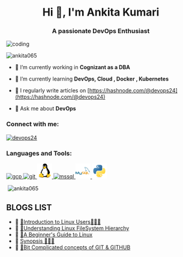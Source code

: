<h1 align="center">Hi 👋, I'm Ankita Kumari</h1>
<h3 align="center">A passionate DevOps Enthusiast</h3>
<img align="align" width=400 alt="coding" src"https://www.bing.com/images/search?view=detailV2&ccid=wNGxHlTC&id=1AF5B4627E83A6D1903CFEC25FCB55EE8CAC7D04&thid=OIP.wNGxHlTCsH9zU90WDouoDQHaFj&mediaurl=https%3a%2f%2fimages.squarespace-cdn.com%2fcontent%2fv1%2f5769fc401b631bab1addb2ab%2f1541580611624-TE64QGKRJG8SWAIUS7NS%2fcoding-freak.gif&exph=600&expw=800&q=coding+image+devops+gifs+for+banner&simid=608037180556519959&FORM=IRPRST&ck=88E93EE9E551F3611CC6EADFA0CEB852&selectedIndex=18&ajaxhist=0&ajaxserp=0">
<p align="left"> <img src="https://komarev.com/ghpvc/?username=ankita065&label=Profile%20views&color=0e75b6&style=flat" alt="ankita065" /> </p>

- 🔭 I’m currently working in **Cognizant as a DBA**

- 🌱 I’m currently learning **DevOps, Cloud , Docker , Kubernetes**

- 📝 I regularly write articles on [https://hashnode.com/@devops24](https://hashnode.com/@devops24)

- 💬 Ask me about **DevOps**

<h3 align="left">Connect with me:</h3>
<p align="left">
<a href="https://hashnode.com/devops24" target="blank"><img align="center" src="https://raw.githubusercontent.com/rahuldkjain/github-profile-readme-generator/master/src/images/icons/Social/hashnode.svg" alt="devops24" height="30" width="40" /></a>
</p>

<h3 align="left">Languages and Tools:</h3>
<p align="left"> <a href="https://cloud.google.com" target="_blank" rel="noreferrer"> <img src="https://www.vectorlogo.zone/logos/google_cloud/google_cloud-icon.svg" alt="gcp" width="40" height="40"/> </a> <a href="https://git-scm.com/" target="_blank" rel="noreferrer"> <img src="https://www.vectorlogo.zone/logos/git-scm/git-scm-icon.svg" alt="git" width="40" height="40"/> </a> <a href="https://www.linux.org/" target="_blank" rel="noreferrer"> <img src="https://raw.githubusercontent.com/devicons/devicon/master/icons/linux/linux-original.svg" alt="linux" width="40" height="40"/> </a> <a href="https://www.microsoft.com/en-us/sql-server" target="_blank" rel="noreferrer"> <img src="https://www.svgrepo.com/show/303229/microsoft-sql-server-logo.svg" alt="mssql" width="40" height="40"/> </a> <a href="https://www.mysql.com/" target="_blank" rel="noreferrer"> <img src="https://raw.githubusercontent.com/devicons/devicon/master/icons/mysql/mysql-original-wordmark.svg" alt="mysql" width="40" height="40"/> </a> <a href="https://www.python.org" target="_blank" rel="noreferrer"> <img src="https://raw.githubusercontent.com/devicons/devicon/master/icons/python/python-original.svg" alt="python" width="40" height="40"/> </a> </p>

<p>&nbsp;<img align="center" src="https://github-readme-stats.vercel.app/api?username=ankita065&show_icons=true&locale=en" alt="ankita065" /></p>


## BLOGS LIST
<!-- BLOGPOSTS:START -->
 - 🚀 [🎯Introduction to Linux Users🐧🐧🐧](https://devops24.hashnode.dev/introduction-to-linux-users)
 - 🚀 [🎯Understanding Linux FileSystem Hierarchy](https://devops24.hashnode.dev/understanding-linux-filesystem-hierarchy)
 - 🚀 [📌A Beginner&#39;s Guide to Linux](https://devops24.hashnode.dev/a-beginners-guide-to-linux)
 - 🚀 [Synopsis 🦋🦋🦋](https://devops24.hashnode.dev/synopsis)
 - 🚀 [🎯Bit Complicated concepts of GIT &amp; GITHUB](https://devops24.hashnode.dev/bit-complicated-concepts-of-git-github)<!-- BLOGPOSTS:END -->
